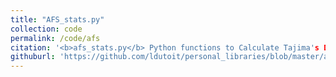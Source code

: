 ```yaml
---
title: "AFS_stats.py"
collection: code
permalink: /code/afs
citation: '<b>afs_stats.py</b> Python functions to Calculate Tajima's D, theta Watterson and nucleotide diversity from the *allelic frequency spectrum*. The main function is afs_stats().'
githuburl: 'https://github.com/ldutoit/personal_libraries/blob/master/afs_stats.py'
---
```


